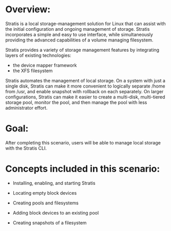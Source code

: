 # Overview:

Stratis is a local storage-management solution for Linux that can assist with the initial configuration and ongoing management of storage. Stratis incorporates a simple and easy to use interface, while simultaneously providing the advanced capabilities of a volume managing filesystem.

Stratis provides a variety of storage management features by integrating layers of existing technologies:
* the device mapper framework
* the XFS filesystem

Stratis automates the management of local storage. On a system with just a single disk, Stratis can make it more convenient to logically separate /home from /usr, and enable snapshot with rollback on each separately. On larger configurations, Stratis can make it easier to create a multi-disk, multi-tiered storage pool, monitor the pool, and then manage the pool with less administrator effort.

# Goal:

After completing this scenario, users will be able to manage local storage with the Stratis CLI.

# Concepts included in this scenario:

* Installing, enabling, and starting Stratis

* Locating empty block devices

* Creating pools and filesystems

* Adding block devices to an existing pool

* Creating snapshots of a filesystem

